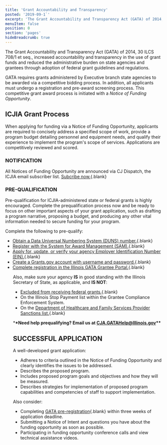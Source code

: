 ```yaml
---
title: 'Grant Accountability and Transparency'
posted: '2019-09-1`'
excerpt: 'The Grant Accountability and Transparency Act (GATA) of 2014, 30 ILCS 708/1 et seq., increased accountability and transparency in the use of grant funds and reduced the administrative burden on state agencies and grantees through adoption of federal grant guidelines and regulations.'
menuItem: false
position: 0
section: 'pages'
hideBreadcrumb: true
---
```


<!-- The Grant Accountability and Transparency Act (GATA) of 2014, 30 ILCS 708/1 et seq., increased accountability and transparency in the use of grant funds and reduced the administrative burden on state agencies and grantees through adoption of federal grant guidelines and regulations.

Pursuant to the Act, the Grant Accountability and Transparency Unit (GATU) was established within the Governor's Office of Management and Budget; GATU is charged with implementation of the Act in coordination with state grant-making agencies and nonprofit organizations in Illinois. GATA requires grants administered by state agencies to be awarded in a competitive bidding process. In addition, all applicants must undergo a registration and pre-award screening process. This competitive grant award process is initiated with a Notice of Funding Opportunity (NOFO).

<div class="layout row wrap mt-5">
<div class="flex xs12 sm12 md6">

## ICJIA Grant Award Process

A Notice of Funding Opportunity (NOFO) requires applicants to concisely address a specified scope of work, provide a program budget detailing personnel and equipment needs, and qualify their experience to implement the program's scope of services. Applications are competitively reviewed and scored.

All applicants must:

- Register on the State of Illinois Grant Accountability and Transparency Act (GATA) web portal.
- Pass the pre-qualification verification of the following:
  - valid DUNS number, current SAM.gov account;
  - not be on the Federal Excluded Parties List;
  - be in Good Standing with the Illinois Secretary of State, as applicable;
  - not be on the Illinois Stop Payment list and not on the Dept. of Healthcare and Family Services Provider Sanctions list.
- Complete the Internal Control Questionnaire (ICQ).
- Once a grant award is given to an applicant they must submit to ICJIA a grant packet that includes an ICJIA approved:

- Fully executed agreement
- Program narrative
- Program budget
- Sets of certification documents
- Programmatic Risk Assessment (PRA)

</div>

<div class="flex xs12 sm12 md6">

## Helpful Hints

A well-developed grant application includes:

- Data and evidence that support the program scope and suggested outputs.
- Program scope that is aligned with national, regional or local initiatives.
- Strong and established partnerships with community groups, other not-for-profits, and local governments, detailed in the program scope and in letters of support.
- Complete and concise responses in every section of the application.

Also consider:

- Complete the ICQ section of the GATA pre-registration within 3 weeks prior to the submittal of your NOFO application.
- Submit your Letter of Intent and any questions to the agency that generated the NOFO as soon as possible.
- Attending the NOFO conference call and review all posted webinars.

</div>
</div> -->

The Grant Accountability and Transparency Act (GATA) of 2014, 30 ILCS 708/1 et seq., increased accountability and transparency in the use of grant funds and reduced the administrative burden on state agencies and grantees through adoption of federal grant guidelines and regulations.

GATA requires grants administered by Executive branch state agencies to be awarded via a competitive bidding process. In addition, all applicants must undergo a registration and pre-award screening process. This competitive grant award process is initiated with a _Notice of Funding Opportunity_.

## ICJIA Grant Process

<div class="layout row wrap mt-5">
<div class="flex xs12 sm12 md6">

When applying for funding via a Notice of Funding Opportunity, applicants are required to concisely address a specified scope of work, provide a program budget detailing personnel and equipment needs, and qualify their experience to implement the program's scope of services. Applications are competitively reviewed and scored.

### NOTIFICATION

All Notices of Funding Opportunity are announced via CJ Dispatch, the ICJIA email subscriber list. [Subcribe now.](https://visitor.r20.constantcontact.com/manage/optin?v=001MqUcqqvjwLCJXlLMSWbTe3zHHmEQgFeBuHvBcJWTbwgrxFbDSGx4HSUPpI6DJWMUPgbljtLxffqIcGFTgCnr-auak88ybvRxpoJlTMGPtZs%3D){.blank}

### PRE-QUALIFICATION

Pre-qualification for ICJIA-administered state or federal grants is highly encouraged. Complete the prequalification process now and be ready to focus on other important aspects of your grant application, such as drafting a program narrative, proposing a budget, and producing any other vital information needed to secure funding for your program.

Complete the following to pre-qualify:

- [Obtain a Data Universal Numbering System (DUNS) number.](http://fedgov.dnb.com/webform/pages/CCRSearch.jsp){.blank}
- [Register with the System for Award Management (SAM).](https://www.hrsa.gov/grants/apply/register/sam-registration/index.html){.blank}
- [Apply for, update, or verify your agency Employer Identification Number (EIN).](https://www.irs.gov/businesses/small-businesses-self-employed/apply-for-an-employer-identification-number-ein-online){.blank}
- [Create a Grants.gov account with username and password.](https://www.grants.gov/applicants/registration.html){.blank}
- [Complete registration in the Illinois GATA Grantee Portal.](https://grants.illinois.gov/portal/){.blank}

</div>

<div class="flex xs12 sm12 md6" style="padding-left: 25px">

Also, make sure your agency **IS** in good standing with the Illinois Secretary of State, as applicable, and **IS NOT**:

- [Excluded from receiving federal grants.](https://www.sam.gov/SAM/transcript/Quick_Guide_to_Advanced_Search_Exclusion.pdf){.blank}
- On the Illinois Stop Payment list within the Grantee Compliance Enforcement System.
- On the [Department of Healthcare and Family Services Provider Sanctions list.](https://www.illinois.gov/hfs/oig/Pages/SanctionsList.aspx){.blank}

\***\*Need help prequalifying? Email us at CJA.GATAHelp@Illinois.gov\*\***

## SUCCESSFUL APPLICATION

A well-developed grant application:

- Adheres to criteria outlined in the Notice of Funding Opportunity and clearly identifies the issues to be addressed.
- Describes the proposed program.
- Includes proposed program goals and objectives and how they will be measured.
- Describes strategies for implementation of proposed program capabilities and competencies of staff to support implementation.

Also consider:

- Completing [GATA pre-registration](https://grants.illinois.gov/portal/){.blank} within three weeks of application deadline.
- Submitting a Notice of Intent and questions you have about the funding opportunity as soon as possible.
- Participating in funding opportunity conference calls and view technical assistance videos.

</div>
</div>
